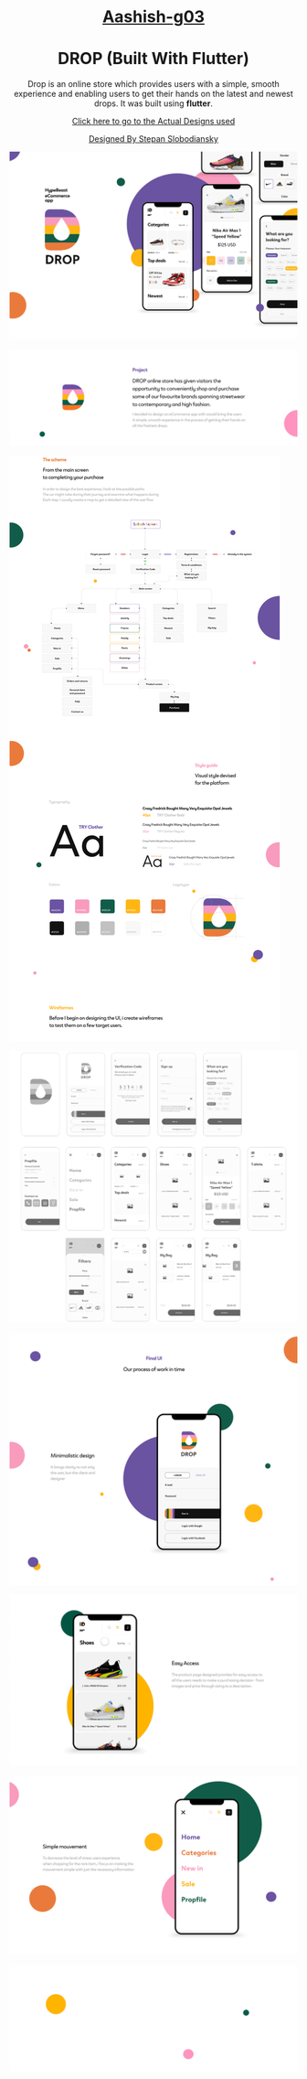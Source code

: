 <h1 align="center">
  <a href="https://github.com/aashish-g03" target="_blank">Aashish-g03</a>
</h1>

<h1 align="center">
  DROP (Built With Flutter)
</h1>
<p align="center">
    Drop is an online store which provides users with a simple, smooth experience and enabling users to 
     get their hands on the latest and newest drops. It was built using <strong>flutter</strong>.
</p>
<p align="center">
     <a href="https://www.behance.net/gallery/102261423/DROP-Online-Store-E-commerce?tracking_source=curated_galleries_ui-ux" target="_blank">Click here to go to the Actual Designs used</a>
</p>
<p align="center">
     <a href="https://www.behance.net/slobodyanskystepan" target="_blank">Designed By Stepan Slobodiansky</a>
</p>


![Screenshot](assets/screenshots/drop_cover.png)

![Screenshot](assets/screenshots/drop_description.gif)

![Screenshot](assets/screenshots/drop_flowchart.png)

![Screenshot](assets/screenshots/drop_wireframes.gif)

![Screenshot](assets/screenshots/drop_minimal_design.png)

![Screenshot](assets/screenshots/drop_easy_access.gif)

![Screenshot](assets/screenshots/drop_simple.png)

![Screenshot](assets/screenshots/drop_thanks.gif)
